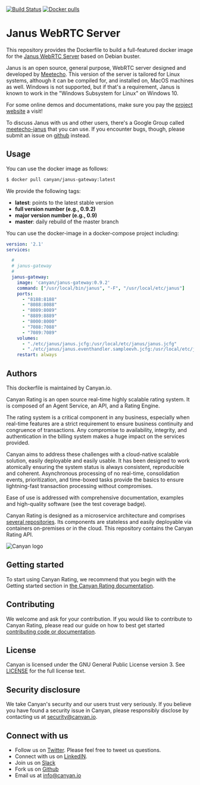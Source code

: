 [![Build Status](https://gitlab.com/canyan/janus-gateway-docker/badges/master/pipeline.svg)](https://gitlab.com/canyan/janus-gateway-docker/pipelines) [![Docker pulls](https://img.shields.io/docker/pulls/canyan/janus-gateway.svg?maxAge=3600)](https://hub.docker.com/repository/docker/canyan/janus-gateway)

# Janus WebRTC Server

This repository provides the Dockerfile to build a full-featured docker image for the [Janus WebRTC Server](https://github.com/meetecho/janus-gateway) based on Debian buster.

Janus is an open source, general purpose, WebRTC server designed and developed by [Meetecho](http://www.meetecho.com). This version of the server is tailored for Linux systems, although it can be compiled for, and installed on, MacOS machines as well. Windows is not supported, but if that's a requirement, Janus is known to work in the "Windows Subsystem for Linux" on Windows 10.

For some online demos and documentations, make sure you pay the [project website](https://janus.conf.meetecho.com/) a visit!

To discuss Janus with us and other users, there's a Google Group called [meetecho-janus](https://groups.google.com/forum/#!forum/meetecho-janus) that you can use. If you encounter bugs, though, please submit an issue on [github](https://github.com/meetecho/janus-gateway/issues) instead.

## Usage

You can use the docker image as follows:

```bash
$ docker pull canyan/janus-gateway:latest
```

We provide the following tags:

* **latest**: points to the latest stable version
* **full version number (e.g., 0.9.2)**
* **major version number (e.g., 0.9)**
* **master**: daily rebuild of the master branch

You can use the docker-image in a docker-compose project including:

```yaml
version: '2.1'
services:

  #
  # janus-gateway
  #
  janus-gateway:
    image: 'canyan/janus-gateway:0.9.2'
    command: ["/usr/local/bin/janus", "-F", "/usr/local/etc/janus"]
    ports:
      - "8188:8188"
      - "8088:8088"
      - "8089:8089"
      - "8889:8889"
      - "8000:8000"
      - "7088:7088"
      - "7089:7089"
    volumes:
      - "./etc/janus/janus.jcfg:/usr/local/etc/janus/janus.jcfg"
      - "./etc/janus/janus.eventhandler.sampleevh.jcfg:/usr/local/etc/janus/janus.eventhandler.sampleevh.jcfg"
    restart: always
```

## Authors

This dockerfile is maintained by Canyan.io.

Canyan Rating is an open source real-time highly scalable rating system. It is composed of an Agent Service, an API, and a Rating Engine.

The rating system is a critical component in any business, especially when real-time features are a strict requirement to ensure business continuity and congruence of transactions. Any compromise to availability, integrity, and authentication in the billing system makes a huge impact on the services provided.

Canyan aims to address these challenges with a cloud-native scalable solution, easily deployable and easily usable. It has been designed to work atomically ensuring the system status is always consistent, reproducible and coherent. Asynchronous processing of no real-time, consolidation events, prioritization, and time-boxed tasks provide the basics to ensure lightning-fast transaction processing without compromises.

Ease of use is addressed with comprehensive documentation, examples and high-quality software (see the test coverage badge).

Canyan Rating is designed as a microservice architecture and comprises [several repositories](https://github.com/canyanio). Its components are stateless and easily deployable via containers on-premises or in the cloud. This repository contains the Canyan Rating API.

![Canyan logo](https://canyanio.github.io/rating-integration/canyan-logo.png)

## Getting started

To start using Canyan Rating, we recommend that you begin with the Getting started
section in [the Canyan Rating documentation](https://canyanio.github.io/rating-integration/).

## Contributing

We welcome and ask for your contribution. If you would like to contribute to Canyan Rating, please read our guide on how to best get started [contributing code or documentation](https://canyanio.github.io/rating-integration/contributing/).

## License

Canyan is licensed under the GNU General Public License version 3. See
[LICENSE](https://canyanio.github.io/rating-integration/license/) for the full license text.

## Security disclosure

We take Canyan's security and our users trust very seriously.
If you believe you have found a security issue in Canyan, please responsibly
disclose by contacting us at [security@canyan.io](mailto:security@canyan.io).

## Connect with us

* Follow us on [Twitter](https://twitter.com/canyan_io). Please
  feel free to tweet us questions.
* Connect with us on [LinkedIN](https://www.linkedin.com/company/canyan/).
* Join us on [Slack](http://slack.canyan.io)
* Fork us on [Github](https://github.com/canyanio)
* Email us at [info@canyan.io](mailto:info@canyan.io)
